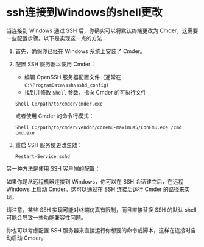 # ssh连接到Windows的shell更改

当连接到 Windows 通过 SSH 后，你确实可以将默认终端更改为 Cmder，这需要一些配置步骤。以下是实现这一点的方法：

1. 首先，确保你已经在 Windows 系统上安装了 Cmder。

2. 配置 SSH 服务器以使用 Cmder：

   - 编辑 OpenSSH 服务器配置文件（通常在 `C:\ProgramData\ssh\sshd_config`）
   - 找到并修改 `Shell` 参数，指向 Cmder 的可执行文件

   ```
   Shell C:/path/to/cmder/cmder.exe
   ```

   或者使用 Cmder 的命令行模式：

   ```
   Shell C:/path/to/cmder/vendor/conemu-maximus5/ConEmu.exe /cmd cmd.exe
   ```

3. 重启 SSH 服务使更改生效：

   ```
   Restart-Service sshd
   ```

另一种方法是使用 SSH 客户端的配置：

如果你是从远程机器连接到 Windows，你可以在 SSH 会话建立后，在远程 Windows 上启动 Cmder。这可以通过在 SSH 连接后运行 Cmder 的路径来实现。

请注意，某些 SSH 实现可能对终端仿真有限制，而且直接替换 SSH 的默认 shell 可能会导致一些功能兼容性问题。

你也可以考虑配置 SSH 服务器来直接运行你想要的命令或脚本，这样在连接时自动启动 Cmder。